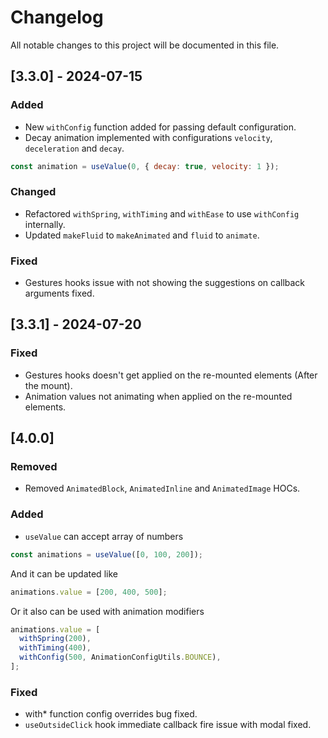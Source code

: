 # Changelog

All notable changes to this project will be documented in this file.

## [3.3.0] - 2024-07-15

### Added

- New `withConfig` function added for passing default configuration.
- Decay animation implemented with configurations `velocity`, `deceleration` and `decay`.

```js
const animation = useValue(0, { decay: true, velocity: 1 });
```

### Changed

- Refactored `withSpring`, `withTiming` and `withEase` to use `withConfig` internally.
- Updated `makeFluid` to `makeAnimated` and `fluid` to `animate`.

### Fixed

- Gestures hooks issue with not showing the suggestions on callback arguments fixed.

## [3.3.1] - 2024-07-20

### Fixed

- Gestures hooks doesn't get applied on the re-mounted elements (After the mount).
- Animation values not animating when applied on the re-mounted elements.

## [4.0.0]

### Removed

- Removed `AnimatedBlock`, `AnimatedInline` and `AnimatedImage` HOCs.

### Added

- `useValue` can accept array of numbers

```jsx
const animations = useValue([0, 100, 200]);
```

And it can be updated like

```jsx
animations.value = [200, 400, 500];
```

Or it also can be used with animation modifiers

```jsx
animations.value = [
  withSpring(200),
  withTiming(400),
  withConfig(500, AnimationConfigUtils.BOUNCE),
];
```

### Fixed

- with\* function config overrides bug fixed.
- `useOutsideClick` hook immediate callback fire issue with modal fixed.

